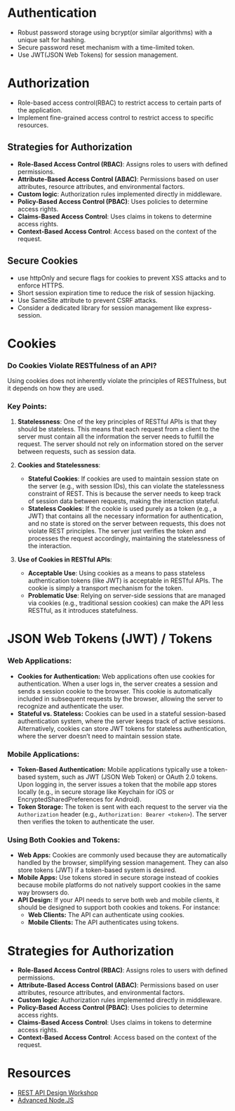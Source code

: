 # Authentication
* Robust password storage using bcrypt(or similar algorithms) with a unique salt for hashing.
* Secure password reset mechanism with a time-limited token.
* Use JWT(JSON Web Tokens) for session management.

# Authorization
* Role-based access control(RBAC) to restrict access to certain parts of the application.
* Implement fine-grained access control to restrict access to specific resources.

## Strategies for Authorization

- **Role-Based Access Control (RBAC)**: Assigns roles to users with defined permissions.
- **Attribute-Based Access Control (ABAC)**: Permissions based on user attributes, resource attributes, and environmental factors.
- **Custom logic**: Authorization rules implemented directly in middleware.
- **Policy-Based Access Control (PBAC)**: Uses policies to determine access rights.
- **Claims-Based Access Control**: Uses claims in tokens to determine access rights.
- **Context-Based Access Control**: Access based on the context of the request.

## Secure Cookies
* use httpOnly and secure flags for cookies to prevent XSS attacks and to enforce HTTPS.
* Short session expiration time to reduce the risk of session hijacking.
* Use SameSite attribute to prevent CSRF attacks.
* Consider a dedicated library for session management like express-session.


# Cookies

### Do Cookies Violate RESTfulness of an API?

Using cookies does not inherently violate the principles of RESTfulness, but it depends on how they are used.

### Key Points:

1. **Statelessness**:
   One of the key principles of RESTful APIs is that they should be stateless. This means that each request from a
   client to the server must contain all the information the server needs to fulfill the request. The server should not
   rely on information stored on the server between requests, such as session data.

2. **Cookies and Statelessness**:
    - **Stateful Cookies**: If cookies are used to maintain session state on the server (e.g., with session IDs), this
      can violate the statelessness constraint of REST. This is because the server needs to keep track of session data
      between requests, making the interaction stateful.
    - **Stateless Cookies**: If the cookie is used purely as a token (e.g., a JWT) that contains all the necessary
      information for authentication, and no state is stored on the server between requests, this does not violate REST
      principles. The server just verifies the token and processes the request accordingly, maintaining the
      statelessness of the interaction.

3. **Use of Cookies in RESTful APIs**:
    - **Acceptable Use**: Using cookies as a means to pass stateless authentication tokens (like JWT) is acceptable in
      RESTful APIs. The cookie is simply a transport mechanism for the token.
    - **Problematic Use**: Relying on server-side sessions that are managed via cookies (e.g., traditional session
      cookies) can make the API less RESTful, as it introduces statefulness.


# JSON Web Tokens (JWT) / Tokens

### Web Applications:
- **Cookies for Authentication:** Web applications often use cookies for authentication. When a user logs in, the server
  creates a session and sends a session cookie to the browser. This cookie is automatically included in subsequent
  requests by the browser, allowing the server to recognize and authenticate the user.
- **Stateful vs. Stateless:** Cookies can be used in a stateful session-based authentication system, where the server
  keeps track of active sessions. Alternatively, cookies can store JWT tokens for stateless authentication, where the
  server doesn’t need to maintain session state.

### Mobile Applications:
- **Token-Based Authentication:** Mobile applications typically use a token-based system, such as JWT (JSON Web Token)
  or OAuth 2.0 tokens. Upon logging in, the server issues a token that the mobile app stores locally (e.g., in secure
  storage like Keychain for iOS or EncryptedSharedPreferences for Android).
- **Token Storage:** The token is sent with each request to the server via the `Authorization` header (e.g.,
  `Authorization: Bearer <token>`). The server then verifies the token to authenticate the user.

### Using Both Cookies and Tokens:
- **Web Apps:** Cookies are commonly used because they are automatically handled by the browser, simplifying session
  management. They can also store tokens (JWT) if a token-based system is desired.
- **Mobile Apps:** Use tokens stored in secure storage instead of cookies because mobile platforms do not natively
  support cookies in the same way browsers do.
- **API Design:** If your API needs to serve both web and mobile clients, it should be designed to support both cookies
  and tokens. For instance:
    - **Web Clients:** The API can authenticate using cookies.
    - **Mobile Clients:** The API authenticates using tokens.


# Strategies for Authorization

- **Role-Based Access Control (RBAC)**: Assigns roles to users with defined permissions.
- **Attribute-Based Access Control (ABAC)**: Permissions based on user attributes, resource attributes, and environmental factors.
- **Custom logic**: Authorization rules implemented directly in middleware.
- **Policy-Based Access Control (PBAC)**: Uses policies to determine access rights.
- **Claims-Based Access Control**: Uses claims in tokens to determine access rights.
- **Context-Based Access Control**: Access based on the context of the request.


# Resources
* [REST API Design Workshop](https://www.youtube.com/playlist?list=PL_XxuZqN0xVAWGDKIzcn6NWikVkljJQZc)
* [Advanced Node.JS](https://interactivecares.com/courseDetails/246?title=Advanced_Node.JS)